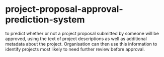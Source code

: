 # project-proposal-approval-prediction-system
to predict whether or not a  project proposal submitted by someone will be approved, using the text of project descriptions as well as additional metadata about the project. Organisation can then use this information to identify projects most likely to need further review before approval.
